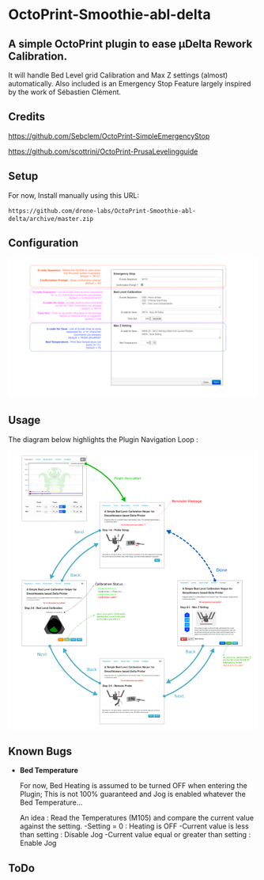 # OctoPrint-Smoothie-abl-delta
## A simple OctoPrint plugin to ease µDelta Rework Calibration.
It will handle Bed Level grid Calibration and Max Z settings (almost) automatically. 
Also included is an Emergency Stop Feature largely inspired by the work of Sébastien
Clément. 

## Credits
https://github.com/Sebclem/OctoPrint-SimpleEmergencyStop

https://github.com/scottrini/OctoPrint-PrusaLevelingguide

## Setup

For now, Install manually using this URL:

    https://github.com/drone-labs/OctoPrint-Smoothie-abl-delta/archive/master.zip

## Configuration

![Configuration](Images/settings.png)


## Usage

<!-- html comment are not escaped... -->
The diagram below highlights the Plugin Navigation Loop :

![Navigation](Images/usage.png)

## Known Bugs

- **Bed Temperature**

    For now, Bed Heating is assumed to be turned OFF when entering the Plugin;
    This is not 100% guaranteed and Jog is enabled whatever the Bed Temperature...
    
    An idea : Read the Temperatures (M105) and compare the current value against
    the setting.
    -Setting = 0 : Heating is OFF
    -Current value is less than setting : Disable Jog
    -Current value equal or greater than setting : Enable Jog
    
## ToDo


